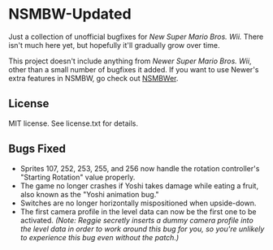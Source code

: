 # NSMBW-Updated

Just a collection of unofficial bugfixes for *New Super Mario Bros. Wii.* There isn't much here yet, but hopefully it'll gradually grow over time.

This project doesn't include anything from *Newer Super Mario Bros. Wii*, other than a small number of bugfixes it added. If you want to use Newer's extra features in NSMBW, go check out [NSMBWer](https://github.com/Danster64/NSMBWer).


## License

MIT license. See license.txt for details.


## Bugs Fixed

* Sprites 107, 252, 253, 255, and 256 now handle the rotation controller's "Starting Rotation" value properly.
* The game no longer crashes if Yoshi takes damage while eating a fruit, also known as the "Yoshi animation bug."
* Switches are no longer horizontally mispositioned when upside-down.
* The first camera profile in the level data can now be the first one to be activated. *(Note: Reggie secretly inserts a dummy camera profile into the level data in order to work around this bug for you, so you're unlikely to experience this bug even without the patch.)*